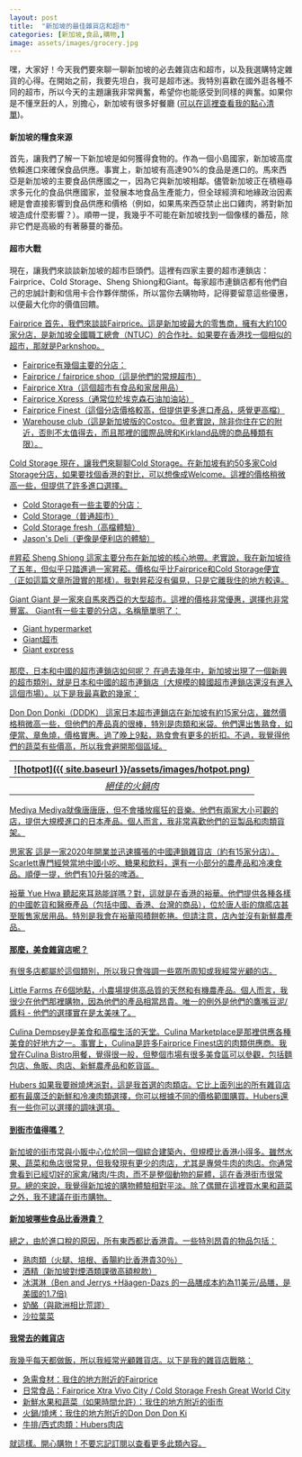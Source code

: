 ```yaml
---
layout: post
title:  "新加坡的最佳雜貨店和超市"
categories: [新加坡,食品,購物,]
image: assets/images/grocery.jpg
---
```

嘿，大家好！今天我們要來聊一聊新加坡的必去雜貨店和超市，以及我選購特定雜貨的心得。在開始之前，我要先坦白，我可是超市迷。我特別喜歡在國外逛各種不同的超市，所以今天的主題讓我非常興奮，希望你也能感受到同樣的興奮。如果你是不懂烹飪的人，別擔心，新加坡有很多好餐廳 ([可以在這裡查看我的點心清單](https://fromhktosg.github.io/zh/dimsum/))。

#### 新加坡的糧食來源
首先，讓我們了解一下新加坡是如何獲得食物的。作為一個小島國家，新加坡高度依賴進口來確保食品供應。事實上，新加坡有高達90%的食品是進口的。馬來西亞是新加坡的主要食品供應國之一，因為它與新加坡相鄰。儘管新加坡正在積極尋求多元化的食品供應國家，並發展本地食品生產能力，但全球經濟和地緣政治因素總是會直接影響到食品供應和價格（例如，如果馬來西亞禁止出口雞肉，將對新加坡造成什麼影響？）。順帶一提，我幾乎不可能在新加坡找到一個像樣的番茄，除非它們是高級的有著藤蔓的番茄。

#### 超市大戰
現在，讓我們來談談新加坡的超市巨頭們。這裡有四家主要的超市連鎖店：Fairprice、Cold Storage、Sheng Shiong和Giant。每家超市連鎖店都有他們自己的忠誠計劃和信用卡合作夥伴關係，所以當你去購物時，記得要留意這些優惠，以便最大化你的價值回饋。

<u>Fairprice<u>
首先，我們來談談Fairprice。這是新加坡最大的零售商，擁有大約100家分店，是新加坡全國職工總會（NTUC）的合作社。如果要在香港找一個相似的超市，那就是Parknshop。
+ Fairprice有幾個主要的分店：
+ Fairprice / fairprice shop（這是他們的常規超市）
+ Fairprice Xtra（這個超市有食品和家居用品）
+ Fairprice Xpress（通常位於埃克森石油加油站）
+ Fairprice Finest（這個分店價格較高，但提供更多進口產品，感覺更高檔）
+ Warehouse club（這是新加坡版的Costco。但老實說，除非你住在它的附近，否則不太值得去，而且那裡的國際品牌和Kirkland品牌的商品種類有限）。

<u>Cold Storage<u>
現在，讓我們來聊聊Cold Storage。在新加坡有約50多家Cold Storage分店，如果要找個香港的對比，可以想像成Welcome。這裡的價格稍微高一些，但提供了許多進口選擇。
+ Cold Storage有一些主要的分店：
+ Cold Storage（普通超市）
+ Cold Storage fresh（高檔體驗）
+ Jason's Deli（更像是便利店的體驗）

#<u>昇菘 Sheng Shiong<u>
這家主要分布在新加坡的核心地帶。老實說，我在新加坡待了五年，但似乎只踏進過一家昇菘。價格似乎比Fairprice和Cold Storage便宜（正如這篇文章所證實的那樣）。我對昇菘沒有偏見，只是它離我住的地方較遠。

<u>Giant<u>
Giant 是一家來自馬來西亞的大型超市。這裡的價格非常優惠，選擇也非常豐富。
Giant有一些主要的分店，名稱簡單明了：
+ Giant hypermarket
+ Giant超市
+ Giant express

#### 
那麼，日本和中國的超市連鎖店如何呢？
在過去幾年中，新加坡出現了一個新興的超市類別，就是日本和中國的超市連鎖店（大規模的韓國超市連鎖店還沒有進入這個市場）。以下是我最喜歡的幾家：

<u>Don Don Donki（DDDK）<u>
這家日本超市連鎖店在新加坡有約15家分店，雖然價格稍微高一些，但他們的產品真的很棒，特別是肉類和米袋。他們還出售熟食，如便當、章魚燒，價格實惠。過了晚上9點，熟食會有更多的折扣。不過，我覺得他們的蔬菜有些價高，所以我會避開那個區域。

| ![hotpot]({{ site.baseurl }}/assets/images/hotpot.png)
|:--:| 
|  *絕佳的火鍋肉*  |

<u>Mediya<u>
Mediya就像唐唐唐，但不會播放瘋狂的音樂。他們有兩家大小可觀的店，提供大規模進口的日本產品。個人而言，我非常喜歡他們的豆製品和肉類貨架。

<u>思家客<u>
這是一家2020年開業並迅速擴張的中國連鎖雜貨店（約有15家分店）。Scarlett專門經營當地中國小吃、糖果和飲料，還有一小部分的農產品和冷凍食品。順便一提，他們有10升裝的啤酒。

<u>裕華 Yue Hwa<u>
聽起來耳熟能詳嗎？對，這就是在香港的裕華。他們提供各種各樣的中國乾貨和醫療產品（包括中國、香港、台灣的商品），位於唐人街的旗艦店甚至販售家居用品。特別是我會在裕華囤積餅乾捲。但請注意，店內並沒有新鮮農產品。

#### 那麼，美食雜貨店呢？

有很多店都屬於這個類別，所以我只會強調一些眾所周知或我經常光顧的店。

<u>Little Farms<u>
在6個地點，小農場提供高品質的天然和有機農產品。個人而言，我很少在他們那裡購物，因為他們的產品相當昂貴。唯一的例外是他們的鷹嘴豆泥/醬料 - 他們的選擇實在是太美味了。

<u>Culina<u>
Dempsey是美食和高檔生活的天堂。Culina Marketplace是那裡供應各種美食的好地方之一。事實上，Culina是許多Fairprice Finest店的肉類供應商。我曾在Culina Bistro用餐，覺得很一般，但整個市場有很多美食區可以參觀，包括麵包店、魚販、肉店、新鮮農產品和乾貨區。

<u>Hubers<u>
如果我要辦燒烤派對，這是我首選的肉類店。它比上面列出的所有雜貨店都有最廣泛的新鮮和冷凍肉類選擇，你可以根據不同的價格範圍購買。Hubers還有一些你可以選擇的調味選項。

#### 到街市值得嗎？
新加坡的街市常與小販中心位於同一個綜合建築內，但規模比香港小得多。雖然水果、蔬菜和魚店很常見，但我發現有更少的肉店，尤其是專營牛肉的肉店。你通常會看到已經切好的家禽/豬肉/牛肉，而不是整個動物的屍體，這在香港街市很常見。總的來說，我覺得新加坡的購物體驗相對平淡。除了偶爾在這裡買水果和蔬菜之外，我不建議在街市購物。

#### 新加坡哪些食品比香港貴？
總之，由於進口稅的原因，所有東西都比香港貴。一些特別昂貴的物品包括：
+ 熟肉類（火腿、培根、香腸約比香港貴30％）
+ 酒精（新加坡對煙酒類課徵高額稅款）
+ 冰淇淋（Ben and Jerrys +Häagen-Dazs 的一品膳成本約為11美元/品膳，是美國的1.7倍)
+ 奶酪（與歐洲相比荒謬）
+ 沙拉葉菜

#### 我常去的雜貨店
我幾乎每天都做飯，所以我經常光顧雜貨店。以下是我的雜貨店戰略：
+ 急需食材：我住的地方附近的Fairprice 
+ 日常食品：Fairprice Xtra Vivo City / Cold Storage Fresh Great World City 
+ 新鮮水果和蔬菜（如果時間允許）：我住的地方附近的街市 
+ 火鍋/燒烤：我住的地方附近的Don Don Don Ki 
+ 牛排/西式肉類：Hubers肉店

就這樣。開心購物！不要忘記訂閱以查看更多此類內容。